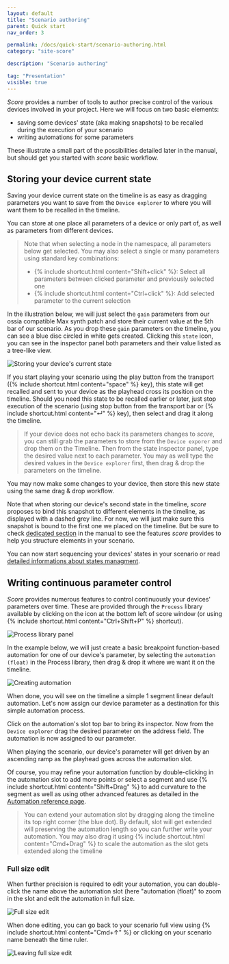 ```yaml
---
layout: default
title: "Scenario authoring"
parent: Quick start
nav_order: 3

permalink: /docs/quick-start/scenario-authoring.html
category: "site-score"

description: "Scenario authoring"

tag: "Presentation"
visible: true
---
```


*Score* provides a number of tools to author precise control of the various devices involved in your project. Here we will focus on two basic elements:
- saving some devices' state (aka making snapshots) to be recalled during the execution of your scenario
- writing automations for some parameters

These illustrate a small part of the possibilities detailed later in the manual, but should get you started with *score* basic workflow.

## Storing your device current state

Saving your device current state on the timeline is as easy as dragging parameters you want to save from the `Device explorer` to where you will want them to be recalled in the timeline.

You can store at one place all parameters of a device or only part of, as well as parameters from different devices.

> Note that when selecting a node in the namespace, all parameters below get selected. You may also select a single or many parameters using standard key combinations:
> - {% include shortcut.html content="Shift+click" %}: Select all parameters between clicked parameter and previously selected one
> - {% include shortcut.html content="Ctrl+click" %}: Add selected parameter to the current selection

In the illustration below, we will just select the `gain` parameters from our ossia compatible Max synth patch and store their current value at the 5th bar of our scenario. As you drop these `gain` parameters on the timeline, you can see a blue disc circled in white gets created. Clicking this `state` icon, you can see in the inspector panel both parameters and their value listed as a tree-like view.

![Storing your device's current state](/score-docs/assets/images/quick-start/score-authoring/storing-states.gif)

If you start playing your scenario using the play button from the transport ({% include shortcut.html content="space" %} key), this state will get recalled and sent to your device as the playhead cross its position on the timeline. Should you need this state to be recalled earlier or later, just stop execution of the scenario (using stop button from the transport bar or {% include shortcut.html content="↵" %} key), then select and drag it along the timeline.

> If your device does not echo back its parameters changes to *score*, you can still grab the parameters to store from the `Device exporer` and drop them on the Timeline. Then from the state inspector panel, type the desired value next to each parameter. 
> You may as well type the desired values in the `Device explorer` first, then drag & drop the parameters on the timeline.

You may now make some changes to your device, then store this new state using the same drag & drop workflow.

Note that when storing our device's second state in the timeline, *score* proposes to bind this snapshot to different elements in the timeline, as displayed with a dashed grey line. For now, we will just make sure this snapshot is bound to the first one we placed on the timeline. But be sure to check [dedicated section](/docs/in-depth/structuring-your-scenario.html) in the manual to see the features *score* provides to help you structure elements in your scenario.

You can now start sequencing your devices' states in your scenario or read [detailed informations about states managment](/docs/in-depth/store-and-recall-devices-states.html).

<!-- ## Pro tip: setting an *init state* for your scenario -->

## Writing continuous parameter control

*Score* provides numerous features to control continuously your devices' parameters over time. These are provided through the `Process` library available by clicking on the icon at the bottom left of score window (or using {% include shortcut.html content="Ctrl+Shift+P" %} shortcut).

![Process library panel](/score-docs/assets/images/quick-start/score-authoring/process_library.gif "Process library panel")

In the example below, we will just create a basic breakpoint function-based automation for one of our device's parameter, by selecting the `automation (float)` in the Process library, then drag & drop it where we want it on the timeline. 

![Creating automation](/score-docs/assets/images/quick-start/score-authoring/create_automation.gif)

When done, you will see on the timeline a simple 1 segment linear default automation. Let's now assign our device parameter as a destination for this simple automation process.

Click on the automation's slot top bar to bring its inspector. Now from the `Device explorer` drag the desired parameter on the address field. The automation is now assigned to our parameter.

When playing the scenario, our device's parameter will get driven by an ascending ramp as the playhead goes across the automation slot.

Of course, you may refine your automation function by double-clicking in the automation slot to add more points or select a segment and use {% include shortcut.html content="Shift+Drag" %} to add curvature to the segment as well as using other advanced features as detailed in the [Automation reference page](/docs/references/processes/automation_float.html).

> You can extend your automation slot by dragging along the timeline its top right corner (the blue dot). By default, slot will get extended will preserving the automation length so you can further write your automation. You may also drag it using {% include shortcut.html content="Cmd+Drag" %} to scale the automation as the slot gets extended along the timeline

### Full size edit

When further precision is required to edit your automation, you can double-click the name above the automation slot (here "automation (float)" to zoom in the slot and edit the automation in full size.

![Full size edit](/score-docs/assets/images/quick-start/score-authoring/fullsize-edit.gif)

When done editing, you can go back to your scenario full view using {% include shortcut.html content="Cmd+↑" %} or clicking on your scenario name beneath the time ruler.

![Leaving full size edit](/score-docs/assets/images/quick-start/score-authoring/leaving_full_size.png)

<!-- ### Stacked processes

> Note that editing -->

<!-- ### Enhanced process creation workflow

> score provides a number of shortcuts to ease the authoring workflow such as automatic `Process` selection based on dropped parameter type attribute, tween mode, interpolation and more. See the dedicated section for more details. -->